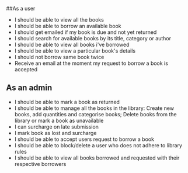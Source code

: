 ##As a user
* I should be able to view all the books
* I should be able to borrow an available book
* I should get emailed if my book is due and not yet returned
* I should search for available books by its title, category or author
* I should be able to view all books i've borrowed
* I should be able to view a particular book's details 
* I should not borrow same book twice
* Receive an email at the moment my request to borrow a book is accepted 

## As an admin
* I should be able to mark a book as returned
* I should be able to manage all the books in the library:
Create new books, add quantities and categorise books; Delete books from the library or mark a book as unavailable
* I can surcharge on late submission
* I mark book as lost and surcharge
* I should be able to accept users request to borrow a book
* I should be able to block/delete a user who does not adhere to library rules
* I should be able to view all books borrowed and requested with their respective borrowers
